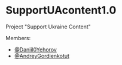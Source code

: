 # SupportUAcontent1.0
Project "Support Ukraine Content"

Members:
- [@Daniil0Yehorov](https://github.com/Daniil0Yehorov)
- [@AndreyGordienkotut](https://github.com/AndreyGordienkotut)
